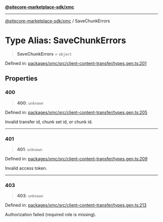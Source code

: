 [**@sitecore-marketplace-sdk/xmc**](../README.md)

***

[@sitecore-marketplace-sdk/xmc](../README.md) / SaveChunkErrors

# Type Alias: SaveChunkErrors

> **SaveChunkErrors** = `object`

Defined in: [packages/xmc/src/client-content-transfer/types.gen.ts:201](https://github.com/Sitecore/sitecore-marketplace-sdk/blob/af886e6134b8d1079ef5b8ef70b7eb2f1d9c8aeb/packages/xmc/src/client-content-transfer/types.gen.ts#L201)

## Properties

### 400

> **400**: `unknown`

Defined in: [packages/xmc/src/client-content-transfer/types.gen.ts:205](https://github.com/Sitecore/sitecore-marketplace-sdk/blob/af886e6134b8d1079ef5b8ef70b7eb2f1d9c8aeb/packages/xmc/src/client-content-transfer/types.gen.ts#L205)

Invalid transfer id, chunk set id, or chunk id.

***

### 401

> **401**: `unknown`

Defined in: [packages/xmc/src/client-content-transfer/types.gen.ts:209](https://github.com/Sitecore/sitecore-marketplace-sdk/blob/af886e6134b8d1079ef5b8ef70b7eb2f1d9c8aeb/packages/xmc/src/client-content-transfer/types.gen.ts#L209)

Invalid access token.

***

### 403

> **403**: `unknown`

Defined in: [packages/xmc/src/client-content-transfer/types.gen.ts:213](https://github.com/Sitecore/sitecore-marketplace-sdk/blob/af886e6134b8d1079ef5b8ef70b7eb2f1d9c8aeb/packages/xmc/src/client-content-transfer/types.gen.ts#L213)

Authorization failed (required role is missing).
